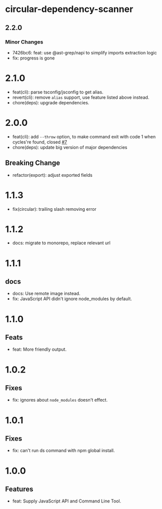 # circular-dependency-scanner

## 2.2.0

### Minor Changes

- 7426bc6: feat: use @ast-grep/napi to simplify imports extraction logic
- fix: progress is gone

# 2.1.0

- feat(cli): parse tsconfig/jsconfig to get alias.
- revert(cli): remove `alias` support, use feature listed above instead.
- chore(deps): upgrade dependencies.

# 2.0.0

- feat(cli): add `--throw` option, to make command exit with code 1 when cycles're found, closed [#7](https://github.com/emosheeep/fe-tools/issues/7)
- chore(deps): update big version of major dependencies

## Breaking Change

- refactor(export): adjust exported fields

# 1.1.3

- fix(circular): trailing slash removing error

# 1.1.2

- docs: migrate to monorepo, replace relevant url

# 1.1.1

## docs

- docs: Use remote image instead.
- fix: JavaScript API didn't ignore node_modules by default.

# 1.1.0

## Feats

- feat: More friendly output.

# 1.0.2

## Fixes

- fix: ignores about `node_modules` doesn't effect.

# 1.0.1

## Fixes

- fix: can't run ds command with npm global install.

# 1.0.0

## Features

- feat: Supply JavaScript API and Command Line Tool.
